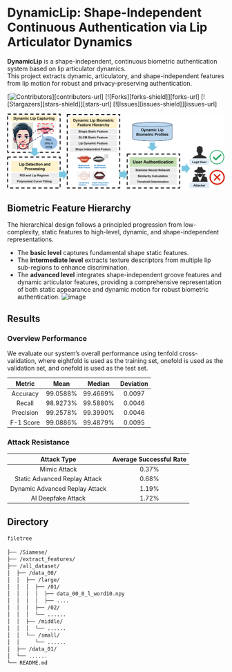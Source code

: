 # DynamicLip: Shape-Independent Continuous Authentication via Lip Articulator Dynamics

**DynamicLip** is a shape-independent, continuous biometric authentication system based on lip articulator dynamics.  
This project extracts dynamic, articulatory, and shape-independent features from lip motion for robust and privacy-preserving authentication.


[![Contributors][contributors-shield]][contributors-url]
[![Forks][forks-shield]][forks-url]
[![Stargazers][stars-shield]][stars-url]
[![Issues][issues-shield]][issues-url]

![image](image/sys_flow.png)



##  Biometric Feature Hierarchy

The hierarchical design follows a principled progression from low-complexity, static features to high-level, dynamic, and shape-independent representations.
* The **basic level** captures fundamental shape static features. 
* The **intermediate level** extracts texture descriptors from multiple lip sub-regions to enhance discrimination. 
* The **advanced level** integrates shape-independent groove features and dynamic articulator features, providing a comprehensive representation of both static appearance and dynamic motion for robust biometric authentication.
  ![image](iamge/feature_hierarchy.png)



## Results

### Overview Performance

We evaluate our system’s overall performance using tenfold cross-validation, where eightfold is used as the training set, onefold is used as the validation set, and onefold is used as the test set.

|  Metric   |   Mean   |  Median  | Deviation |
| :-------: | :------: | :------: | :-------: |
| Accuracy  | 99.0588% | 99.4669% |  0.0097   |
|  Recall   | 98.9273% | 99.5880% |  0.0046   |
| Precision | 99.2578% | 99.3990% |  0.0046   |
| F-1 Score | 99.0886% | 99.4879% |  0.0095   |

### Attack Resistance

|          Attack Type           | Average Successful Rate |
| :----------------------------: | :---------------------: |
|          Mimic Attack          |          0.37%          |
| Static Advanced Replay Attack  |          0.68%          |
| Dynamic Advanced Replay Attack |          1.19%          |
|       AI Deepfake Attack       |          1.72%          |




## Directory
```
filetree 

├── /Siamese/
├── /extract_features/
├── /all_dataset/
│  ├── /data_00/
│  │  ├── /large/
│  │  │  ├── /01/
│  │  │  │  ├── data_00_0_l_word10.npy
│  │  │  │  ├── ....
│  │  │  ├── /02/
│  │  │  └── ......
│  │  ├── /middle/
│  │  │  └── ......
│  │  └── /small/
│  │     └── ......
│  ├── /data_01/
│  └── ......
└── README.md

```

[contributors-shield]: https://img.shields.io/github/contributors/RiannaXu/DynamicLip.svg?style=flat-square
